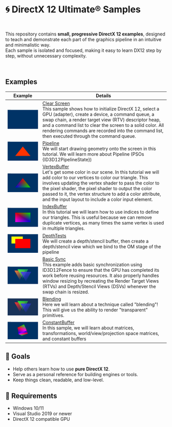 

            

# 🌀 DirectX 12 Ultimate® Samples

</br>

This repository contains **small, progressive DirectX 12 examples**, designed to teach and demonstrate each part of the graphics pipeline in an intuitive and minimalistic way.  
Each sample is isolated and focused, making it easy to learn DX12 step by step, without unnecessary complexity.

</br>




## Examples


Example | Details
---------|--------
<img src="Screenshots/ClearScreen.png" width=380> | [Clear Screen](Src/ClearScreen)<br> This sample shows how to initialize DirectX 12, select a GPU (adapter), create a device, a command queue, a swap chain, a render target view (RTV) descriptor heap, and a command list to clear the screen to a solid color. All rendering commands are recorded into the command list, then executed through the command queue. 
<img src="Screenshots/Pipeline.png" width=380> | [Pipeline](Src/Pipeline)<br> We will start drawing geometry onto the screen in this tutorial. We will learn more about Pipeline (PSOs {ID3D12PipelineState})
<img src="Screenshots/VertexBuffer.png" width=380> | [VertexBuffer](Src/VertexBuffer)<br> Let's get some color in our scene. In this tutorial we will add color to our vertices to color our triangle. This involves updating the vertex shader to pass the color to the pixel shader, the pixel shader to output the color passed to it, the vertex structure to add a color attribute, and the input layout to include a color input element.
<img src="Screenshots/IndexBuffer.png" width=380> | [IndexBuffer](Src/IndexBuffer)<br> In this tutorial we will learn how to use indices to define our triangles. This is useful because we can remove duplicate vertices, as many times the same vertex is used in multiple triangles.
<img src="Screenshots/DepthTests.png" width=380> | [DepthTests](Src/DepthTests)<br> We will create a depth/stencil buffer, then create a depth/stencil view which we bind to the OM stage of the pipeline
<img src="Screenshots/BasicSync.png" width=380> | [Basic Sync](Src/BasicSynchronizing)<br> This example adds basic synchronization using ID3D12Fence to ensure that the GPU has completed its work before reusing resources. It also properly handles window resizing by recreating the Render Target Views (RTVs) and Depth/Stencil Views (DSVs) whenever the swap chain is resized.
<img src="Screenshots/Blending.png" width=380> | [Blending](Src/Blending)<br> Here we will learn about a technique called "blending"! This will give us the ability to render "transparent" primitives.
<img src="Screenshots/ConstantBuffer.png" width=380> | [ConstantBuffer](Src/ConstantBuffer)<br> In this sample, we will learn about matrices, transformations, world/view/projection space matrices, and constant buffers



## 📘 Goals

- Help others learn how to use **pure DirectX 12**.
- Serve as a personal reference for building engines or tools.
- Keep things clean, readable, and low-level.

## 🎯 Requirements

- Windows 10/11
- Visual Studio 2019 or newer
- DirectX 12 compatible GPU
